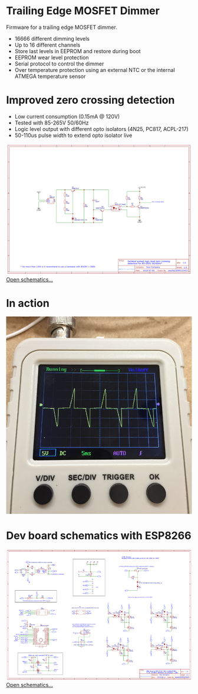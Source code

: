# Trailing Edge MOSFET Dimmer

Firmware for a trailing edge MOSFET dimmer.

* 16666 different dimming levels
* Up to 16 different channels
* Store last levels in EEPROM and restore during boot
* EEPROM wear level protection
* Serial protocol to control the dimmer
* Over temperature protection using an external NTC or the internal ATMEGA temperature sensor

# Improved zero crossing detection

* Low current consumption (0.15mA @ 120V)
* Tested with 85-265V 50/60Hz
* Logic level output with different opto isolators (4N25, PC817, ACPL-217)
* 50-110us pulse width to extend opto isolator live

![Zero crossing detection](https://raw.githubusercontent.com/sascha432/trailing_edge_dimmer/master/docs/images/Schematic_Isolated-zero-crossing-detection-with-logic-level-output.png)
[Open schematics...](https://github.com/sascha432/trailing_edge_dimmer/blob/master/docs/schematics/Schematic_Isolated-zero-crossing-detection-with-logic-level-output.svg)



# In action

![In action](https://raw.githubusercontent.com/sascha432/trailing_edge_dimmer/master/docs/images/oscilloscope_example.jpg)

# Dev board schematics with ESP8266

![Dev board](https://raw.githubusercontent.com/sascha432/trailing_edge_dimmer/master/docs/images/Schematic_4Ch-Dimmer-Rev1.3_dev_example.png)
[Open schematics...](https://github.com/sascha432/trailing_edge_dimmer/blob/master/docs/schematics/Schematic_4Ch-Dimmer-Rev1.3_dev_example.svg)
